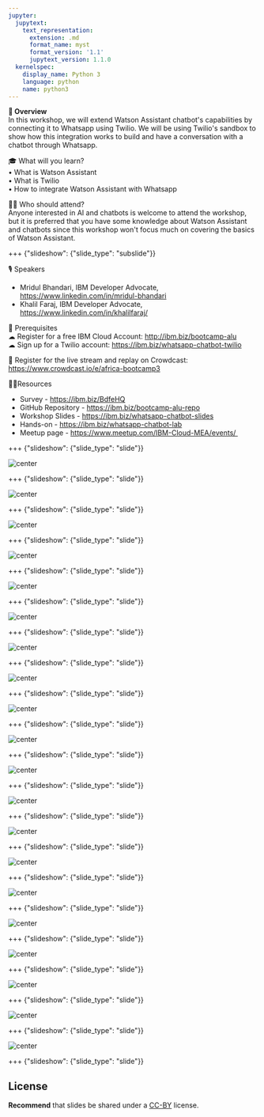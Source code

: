 ```yaml
---
jupyter:
  jupytext:
    text_representation:
      extension: .md
      format_name: myst
      format_version: '1.1'
      jupytext_version: 1.1.0
  kernelspec:
    display_name: Python 3
    language: python
    name: python3
---
```

<!-- 
+++ {"slideshow": {"slide_type": "slide"}}

# Tutorial slides

- Slides are optional (e.g., you may not use them if your presentation is via live coding).
- If the pre-recorded presentations will use slides, we request that you deposit the slides in this folder.

+++ {"slideshow": {"slide_type": "slide"}}

## Use text-based source

- We ask that you use text-based formats for your slides, e.g., markdown 
- This markdown file is an example source for slides using `nbconvert` and Reveal. See the GitHub action '.github/workflows/slides.yml' in this repo so see how this markdown file is converted to a HTML slide show and published on GitHub Pages - https://fawazsiddiqi.github.io/slides_to_pages

+++ {"slideshow": {"slide_type": "subslide"}}

## An example sub-slide

- Another option: you can write your slide content using markdown and use an app for slide design, like [Deckset](https://www.deckset.com) or similar.

+++ {"slideshow": {"slide_type": "slide"}}

## Naming convention and file list

- Use a **naming convention** where each file name starts with a number, reflecting the order of use in the presentation of the tutorial.
- List your slide files in a markdown, with a brief description.


+++ {"slideshow": {"slide_type": "slide"}} 
-->


**🌟 Overview** <br />
In this workshop, we will extend Watson Assistant chatbot's capabilities by connecting it to Whatsapp using Twilio. We will be using Twilio's sandbox to show how this integration works to build and have a conversation with a chatbot through Whatsapp.

🎓 What will you learn? <br />
• What is Watson Assistant <br />
• What is Twilio <br />
• How to integrate Watson Assistant with Whatsapp

👩‍💻 Who should attend? <br />
Anyone interested in AI and chatbots is welcome to attend the workshop, but it is preferred that you have some knowledge about Watson Assistant and chatbots since this workshop won't focus much on covering the basics of Watson Assistant.

+++ {"slideshow": {"slide_type": "subslide"}}

🎙️ Speakers <br />
- Mridul Bhandari, IBM Developer Advocate, https://www.linkedin.com/in/mridul-bhandari
- Khalil Faraj, IBM Developer Advocate, https://www.linkedin.com/in/khalilfaraj/

🎈 Prerequisites <br />
☁ Register for a free IBM Cloud Account: http://ibm.biz/bootcamp-alu <br />
☁ Sign up for a Twilio account: https://ibm.biz/whatsapp-chatbot-twilio

🍉 Register for the live stream and replay on Crowdcast: https://www.crowdcast.io/e/africa-bootcamp3 <br />

👩‍💻Resources <br />
- Survey - https://ibm.biz/BdfeHQ
- GitHub Repository - https://ibm.biz/bootcamp-alu-repo
- Workshop Slides - https://ibm.biz/whatsapp-chatbot-slides
- Hands-on - https://ibm.biz/whatsapp-chatbot-lab
- Meetup page - https://www.meetup.com/IBM-Cloud-MEA/events/ 

+++ {"slideshow": {"slide_type": "slide"}}

![center](https://github.com/IBMDeveloperMEA/Integrating-Watson-Assistant-with-Whatsapp/blob/main/Images/slide_images/Slide1.jpeg?raw=true)

+++ {"slideshow": {"slide_type": "slide"}}

![center](https://github.com/IBMDeveloperMEA/Integrating-Watson-Assistant-with-Whatsapp/blob/main/Images/slide_images/Slide2.jpeg?raw=true)

+++ {"slideshow": {"slide_type": "slide"}}

![center](https://github.com/IBMDeveloperMEA/Integrating-Watson-Assistant-with-Whatsapp/blob/main/Images/slide_images/Slide3.jpeg?raw=true)

+++ {"slideshow": {"slide_type": "slide"}}

![center](https://github.com/IBMDeveloperMEA/Integrating-Watson-Assistant-with-Whatsapp/blob/main/Images/slide_images/Slide4.jpeg?raw=true)

+++ {"slideshow": {"slide_type": "slide"}}

![center](https://github.com/IBMDeveloperMEA/Integrating-Watson-Assistant-with-Whatsapp/blob/main/Images/slide_images/Slide5.jpeg?raw=true)

+++ {"slideshow": {"slide_type": "slide"}}

![center](https://github.com/IBMDeveloperMEA/Integrating-Watson-Assistant-with-Whatsapp/blob/main/Images/slide_images/Slide6.jpeg?raw=true)

+++ {"slideshow": {"slide_type": "slide"}}

![center](https://github.com/IBMDeveloperMEA/Integrating-Watson-Assistant-with-Whatsapp/blob/main/Images/slide_images/Slide7.jpeg?raw=true)

+++ {"slideshow": {"slide_type": "slide"}}

![center](https://github.com/IBMDeveloperMEA/Integrating-Watson-Assistant-with-Whatsapp/blob/main/Images/slide_images/Slide8.jpeg?raw=true)

+++ {"slideshow": {"slide_type": "slide"}}

![center](https://github.com/IBMDeveloperMEA/Integrating-Watson-Assistant-with-Whatsapp/blob/main/Images/slide_images/Slide9.jpeg?raw=true)

+++ {"slideshow": {"slide_type": "slide"}}

![center](https://github.com/IBMDeveloperMEA/Integrating-Watson-Assistant-with-Whatsapp/blob/main/Images/slide_images/Slide10.jpeg?raw=true)

+++ {"slideshow": {"slide_type": "slide"}}

![center](https://github.com/IBMDeveloperMEA/Integrating-Watson-Assistant-with-Whatsapp/blob/main/Images/slide_images/Slide11.jpeg?raw=true)

+++ {"slideshow": {"slide_type": "slide"}}

![center](https://github.com/IBMDeveloperMEA/Integrating-Watson-Assistant-with-Whatsapp/blob/main/Images/slide_images/Slide12.jpeg?raw=true)

+++ {"slideshow": {"slide_type": "slide"}}

![center](https://github.com/IBMDeveloperMEA/Integrating-Watson-Assistant-with-Whatsapp/blob/main/Images/slide_images/Slide13.jpeg?raw=true)

+++ {"slideshow": {"slide_type": "slide"}}

![center](https://github.com/IBMDeveloperMEA/Integrating-Watson-Assistant-with-Whatsapp/blob/main/Images/slide_images/Slide14.jpeg?raw=true)

+++ {"slideshow": {"slide_type": "slide"}}

![center](https://github.com/IBMDeveloperMEA/Integrating-Watson-Assistant-with-Whatsapp/blob/main/Images/slide_images/Slide15.jpeg?raw=true)

+++ {"slideshow": {"slide_type": "slide"}}

![center](https://github.com/IBMDeveloperMEA/Integrating-Watson-Assistant-with-Whatsapp/blob/main/Images/slide_images/Slide16.jpeg?raw=true)

+++ {"slideshow": {"slide_type": "slide"}}

![center](https://github.com/IBMDeveloperMEA/Integrating-Watson-Assistant-with-Whatsapp/blob/main/Images/slide_images/Slide17.jpeg?raw=true)

+++ {"slideshow": {"slide_type": "slide"}}

![center](https://github.com/IBMDeveloperMEA/Integrating-Watson-Assistant-with-Whatsapp/blob/main/Images/slide_images/Slide18.jpeg?raw=true)

+++ {"slideshow": {"slide_type": "slide"}}

![center](https://github.com/IBMDeveloperMEA/Integrating-Watson-Assistant-with-Whatsapp/blob/main/Images/slide_images/Slide19.jpeg?raw=true)

+++ {"slideshow": {"slide_type": "slide"}}

![center](https://github.com/IBMDeveloperMEA/Integrating-Watson-Assistant-with-Whatsapp/blob/main/Images/slide_images/Slide20.jpeg?raw=true)



+++ {"slideshow": {"slide_type": "slide"}}
## License

**Recommend** that slides be shared under a [CC-BY](https://creativecommons.org/licenses/by/4.0/) license.
